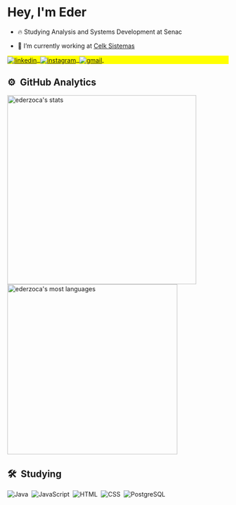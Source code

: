 <h1 align="left">Hey, I'm Eder</h1>

- 🔥 Studying Analysis and Systems Development at Senac 

- 🔭 I’m currently working at [Celk Sistemas]([https://www.instagram.com/celksistemas/?theme=dark])

<p align="left" style="background:yellow">
<a href="linkedin.com/in/eder-silveira-202854237/" target="_blank">
  <img align="center" src="https://img.shields.io/badge/-Eder Silveira-663399?logoColor=white&style=for-the-badge&logo=linkedin" alt="linkedin"/>&nbsp;
</a>
<a href="https://instagram.com/eder.silveiraa" target="_blank">
 <img align="center" src="https://img.shields.io/badge/-eder.silveira-663399?logoColor=white&style=for-the-badge&logo=instagram" alt="instagram"/>&nbsp;
</a>
<a href="mailto:eder.silveira10@hotmail.com" target="_blank">
 <img align="center" src="https://img.shields.io/badge/-eder.silveira10@hotmail.com-663399?logoColor=white&style=for-the-badge&logo=gmail" alt="gmail"/>&nbsp;
</a>

<br>

## ⚙️ &nbsp;GitHub Analytics

<p align="left" display="inline">
<img width="430em" src="https://github-readme-stats.vercel.app/api?username=ederzoca&show_icons=true&theme=radical" alt="ederzoca's stats"/>
<img width="387em" src="https://github-readme-stats.vercel.app/api/top-langs/?username=ederzoca&layout=compact&theme=radical" alt="ederzoca's most languages"/>
</p>

## 🛠 &nbsp;Studying

![Java](https://img.shields.io/badge/-Java-663399?logo=CoffeeScript&logoColor=white&style=for-the-badge)&nbsp;
![JavaScript](https://img.shields.io/badge/-JavaScript-663399?logo=javascript&logoColor=white&style=for-the-badge)&nbsp;
![HTML](https://img.shields.io/badge/-HTML-663399?logo=html5&logoColor=white&style=for-the-badge)&nbsp;
![CSS](https://img.shields.io/badge/-CSS-663399?logo=css3&logoColor=white&style=for-the-badge)&nbsp;
![PostgreSQL](https://img.shields.io/badge/-PostgreSQL-663399?logo=postgresql&logoColor=white&style=for-the-badge)&nbsp;

